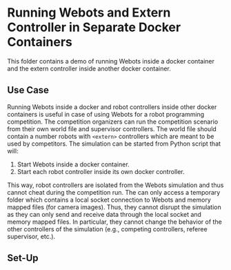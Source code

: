 # Running Webots and Extern Controller in Separate Docker Containers

This folder contains a demo of running Webots inside a docker container and the extern controller inside another docker container.

## Use Case

Running Webots inside a docker and robot controllers inside other docker containers is useful in case of using Webots for a robot programming competition.
The competition organizers can run the competition scenario from their own world file and supervisor controllers.
The world file should contain a number robots with `<extern>` controllers which are meant to be used by competitors.
The simulation can be started from Python script that will:

1. Start Webots inside a docker container.
2. Start each robot controller inside its own docker controller.

This way, robot controllers are isolated from the Webots simulation and thus cannot cheat during the competition run.
The can only access a temporary folder which contains a local socket connection to Webots and memory mapped files (for camera images).
Thus, they cannot disrupt the simulation as they can only send and receive data through the local socket and memory mapped files.
In particular, they cannot change the behavior of the other controllers of the simulation (e.g., competing controllers, referee supervisor, etc.).

## Set-Up
